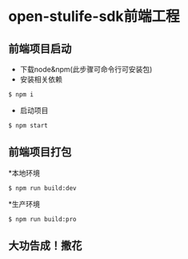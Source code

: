 # open-stulife-sdk前端工程

## 前端项目启动
* 下载node&npm(此步骤可命令行可安装包)
* 安装相关依赖
```shell
$ npm i
```
* 启动项目
```shell
$ npm start
```
## 前端项目打包
*本地环境
```shell
$ npm run build:dev
```
*生产环境
```shell
$ npm run build:pro
```

## **大功告成！撒花**
